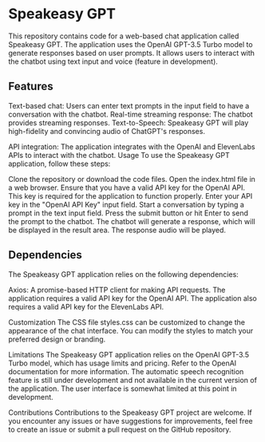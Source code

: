 # Speakeasy GPT
This repository contains code for a web-based chat application called Speakeasy GPT. The application uses the OpenAI GPT-3.5 Turbo model to generate responses based on user prompts. It allows users to interact with the chatbot using text input and voice (feature in development).

## Features

Text-based chat: Users can enter text prompts in the input field to have a conversation with the chatbot.
Real-time streaming response: The chatbot provides streaming responses.
Text-to-Speech: Speakeasy GPT will play high-fidelity and convincing audio of ChatGPT's responses.

API integration: The application integrates with the OpenAI and ElevenLabs APIs to interact with the chatbot.
Usage
To use the Speakeasy GPT application, follow these steps:

Clone the repository or download the code files.
Open the index.html file in a web browser.
Ensure that you have a valid API key for the OpenAI API. This key is required for the application to function properly.
Enter your API key in the "OpenAI API Key" input field.
Start a conversation by typing a prompt in the text input field.
Press the submit button or hit Enter to send the prompt to the chatbot.
The chatbot will generate a response, which will be displayed in the result area.
The response audio will be played.

## Dependencies
The Speakeasy GPT application relies on the following dependencies:

Axios: A promise-based HTTP client for making API requests.
The application requires a valid API key for the OpenAI API.
The application also requires a valid API key for the ElevenLabs API.

Customization
The CSS file styles.css can be customized to change the appearance of the chat interface. You can modify the styles to match your preferred design or branding.

Limitations
The Speakeasy GPT application relies on the OpenAI GPT-3.5 Turbo model, which has usage limits and pricing. Refer to the OpenAI documentation for more information.
The automatic speech recognition feature is still under development and not available in the current version of the application.
The user interface is somewhat limited at this point in development.

Contributions
Contributions to the Speakeasy GPT project are welcome. If you encounter any issues or have suggestions for improvements, feel free to create an issue or submit a pull request on the GitHub repository.
